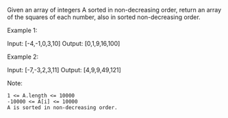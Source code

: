 Given an array of integers A sorted in non-decreasing order, return an array of the squares of each number, also in sorted non-decreasing order.

 

Example 1:

Input: [-4,-1,0,3,10]
Output: [0,1,9,16,100]

Example 2:

Input: [-7,-3,2,3,11]
Output: [4,9,9,49,121]

 

Note:

    1 <= A.length <= 10000
    -10000 <= A[i] <= 10000
    A is sorted in non-decreasing order.

